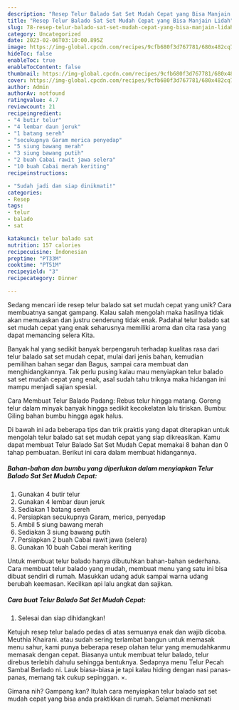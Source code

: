```yaml
---
description: "Resep Telur Balado Sat Set Mudah Cepat yang Bisa Manjain Lidah"
title: "Resep Telur Balado Sat Set Mudah Cepat yang Bisa Manjain Lidah"
slug: 78-resep-telur-balado-sat-set-mudah-cepat-yang-bisa-manjain-lidah
category: Uncategorized
date: 2023-02-06T03:10:00.895Z
image: https://img-global.cpcdn.com/recipes/9cfb680f3d767781/680x482cq70/telur-balado-sat-set-mudah-cepat-foto-resep-utama.jpg
hideToc: false
enableToc: true
enableTocContent: false
thumbnail: https://img-global.cpcdn.com/recipes/9cfb680f3d767781/680x482cq70/telur-balado-sat-set-mudah-cepat-foto-resep-utama.jpg
cover: https://img-global.cpcdn.com/recipes/9cfb680f3d767781/680x482cq70/telur-balado-sat-set-mudah-cepat-foto-resep-utama.jpg
author: Admin
authorAv: notfound
ratingvalue: 4.7
reviewcount: 21
recipeingredient:
- "4 butir telur"
- "4 lembar daun jeruk"
- "1 batang sereh"
- "secukupnya Garam merica penyedap"
- "5 siung bawang merah"
- "3 siung bawang putih"
- "2 buah Cabai rawit jawa selera"
- "10 buah Cabai merah keriting"
recipeinstructions:

- "Sudah jadi dan siap dinikmati!"
categories:
- Resep
tags:
- telur
- balado
- sat

katakunci: telur balado sat 
nutrition: 157 calories
recipecuisine: Indonesian
preptime: "PT33M"
cooktime: "PT51M"
recipeyield: "3"
recipecategory: Dinner

---
```





Sedang mencari ide resep telur balado sat set mudah cepat yang unik? Cara membuatnya sangat gampang. Kalau salah mengolah maka hasilnya tidak akan memuaskan dan justru cenderung tidak enak. Padahal telur balado sat set mudah cepat yang enak seharusnya memiliki aroma dan cita rasa yang dapat memancing selera Kita.





Banyak hal yang sedikit banyak berpengaruh terhadap kualitas rasa dari telur balado sat set mudah cepat, mulai dari jenis bahan, kemudian pemilihan bahan segar dan Bagus, sampai cara membuat dan menghidangkannya. Tak perlu pusing kalau mau menyiapkan telur balado sat set mudah cepat yang enak,      asal sudah tahu triknya maka hidangan ini mampu menjadi sajian spesial.














Cara Membuat Telur Balado Padang: Rebus telur hingga matang. Goreng telur dalam minyak banyak hingga sedikit kecokelatan lalu tiriskan. Bumbu: Giling bahan bumbu hingga agak halus.






Di bawah ini ada beberapa tips dan trik praktis yang dapat diterapkan untuk mengolah telur balado sat set mudah cepat yang siap dikreasikan. Kamu dapat membuat Telur Balado Sat Set Mudah Cepat memakai 8 bahan dan 0 tahap pembuatan. Berikut ini cara dalam membuat hidangannya.

<!--inarticleads1-->

##### Bahan-bahan dan bumbu yang diperlukan dalam menyiapkan Telur Balado Sat Set Mudah Cepat:

1. Gunakan 4 butir telur
1. Gunakan 4 lembar daun jeruk
1. Sediakan 1 batang sereh
1. Persiapkan secukupnya Garam, merica, penyedap
1. Ambil 5 siung bawang merah
1. Sediakan 3 siung bawang putih
1. Persiapkan 2 buah Cabai rawit jawa (selera)
1. Gunakan 10 buah Cabai merah keriting


Untuk membuat telur balado hanya dibutuhkan bahan-bahan sederhana. Cara membuat telur balado yang mudah, membuat menu yang satu ini bisa dibuat sendiri di rumah. Masukkan udang aduk sampai warna udang berubah keemasan. Kecilkan api lalu angkat dan sajikan. 

<!--inarticleads2-->

##### Cara buat Telur Balado Sat Set Mudah Cepat:


1. Selesai dan siap dihidangkan!

Ketujuh resep telur balado pedas di atas semuanya enak dan wajib dicoba. Meuthia Khairani. atau sudah sering terlambat bangun untuk memasak menu sahur, kami punya beberapa resep olahan telur yang memudahkanmu memasak dengan cepat. Biasanya untuk membuat telur balado, telur direbus terlebih dahulu sehingga bentuknya. Sedapnya menu Telur Pecah Sambal Berlado ni. Lauk biasa-biasa je tapi kalau hiding dengan nasi panas-panas, memang tak cukup sepinggan. ×. 

Gimana nih? Gampang kan? Itulah cara menyiapkan telur balado sat set mudah cepat yang bisa anda praktikkan di rumah. Selamat menikmati
